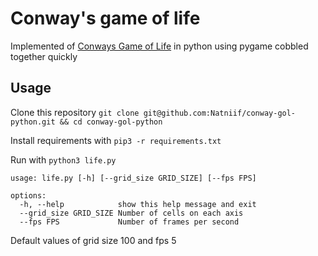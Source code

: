 # Conway's game of life

Implemented of [Conways Game of Life](https://en.wikipedia.org/wiki/Conway's_Game_of_Life) in python using pygame cobbled together quickly

## Usage

Clone this repository 
`git clone git@github.com:Natniif/conway-gol-python.git && cd conway-gol-python`

Install requirements with 
`pip3 -r requirements.txt`

Run with
`python3 life.py`

```
usage: life.py [-h] [--grid_size GRID_SIZE] [--fps FPS]

options:
  -h, --help            show this help message and exit
  --grid_size GRID_SIZE Number of cells on each axis
  --fps FPS             Number of frames per second
```

Default values of grid size 100 and fps 5
